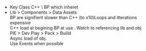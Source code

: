 - Key Class C++ \ BP which inheret  
- Lib > Components >  Data Assets    
BP are signifient slower than C++ (to x10)Loops and itterations expensive   
C++ load at begining BP at use . Watch to referencing lib and obj  
PIE > Dev Play > Pack > Buiild    
Async load of obj.   
Use Events when possible  
